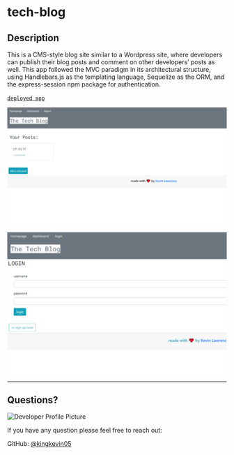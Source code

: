 # tech-blog

## Description 
  This is a CMS-style blog site similar to a Wordpress site, where developers can publish their blog posts and comment on other developers’ posts as well. This app followed the MVC paradigm in its architectural structure, using Handlebars.js as the templating language, Sequelize as the ORM, and the express-session npm package for authentication.
 

  [`deployed app`](https://fierce-tor-54297.herokuapp.com/)
  
  ![screenshot](https://github.com/kingkevin05/tech-blog/blob/main/images/Screenshot1.png)

   ![screenshot](https://github.com/kingkevin05/tech-blog/blob/main/images/Screenshot2.png)



  ---
  
  ## Questions?
  
  ![Developer Profile Picture](https://avatars.githubusercontent.com/u/75460766?v=4) 
  
  If you have any question please feel free to reach out:
 
  GitHub: [@kingkevin05](https://api.github.com/users/kingkevin05)